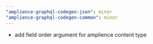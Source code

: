 ```yaml
---
"amplience-graphql-codegen-json": minor
"amplience-graphql-codegen-common": minor
---
```


- add field order argument for amplience content type
